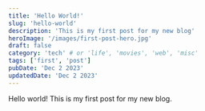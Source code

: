 ```yaml
---
title: 'Hello World!'
slug: 'hello-world'
description: 'This is my first post for my new blog'
heroImage: '/images/first-post-hero.jpg'
draft: false
category: 'tech' # or 'life', 'movies', 'web', 'misc'
tags: ['first', 'post']
pubDate: 'Dec 2 2023'
updatedDate: 'Dec 2 2023'
---
```


<!-- body -->

Hello world!
This is my first post for my new blog.
